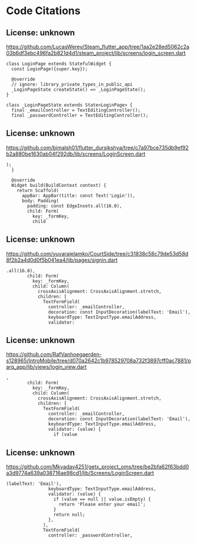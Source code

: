 # Code Citations

## License: unknown
https://github.com/LucasWerey/Steam_flutter_app/tree/1aa2e28ed5062c2a03b6df3ebc496fa2b821d4d1/steam_project/lib/screens/login_screen.dart

```
class LoginPage extends StatefulWidget {
  const LoginPage({super.key});

  @override
  // ignore: library_private_types_in_public_api
  _LoginPageState createState() => _LoginPageState();
}

class _LoginPageState extends State<LoginPage> {
  final _emailController = TextEditingController();
  final _passwordController = TextEditingController();
```


## License: unknown
https://github.com/bimalsh01/flutter_dursikshya/tree/c7a97bce735db9ef92b2a880be1630ab04f292db/lib/screens/LoginScreen.dart

```
);
  }

  @override
  Widget build(BuildContext context) {
    return Scaffold(
      appBar: AppBar(title: const Text('Login')),
      body: Padding(
        padding: const EdgeInsets.all(16.0),
        child: Form(
          key: _formKey,
          child
```


## License: unknown
https://github.com/yuvarajelamko/CourtSide/tree/c31838c58c79de53d58d8f2b2a4d0d0f5b041ea4/lib/pages/signin.dart

```
.all(16.0),
        child: Form(
          key: _formKey,
          child: Column(
            crossAxisAlignment: CrossAxisAlignment.stretch,
            children: [
              TextFormField(
                controller: _emailController,
                decoration: const InputDecoration(labelText: 'Email'),
                keyboardType: TextInputType.emailAddress,
                validator:
```


## License: unknown
https://github.com/RafVanhoegaerden-s128965/IntroMobile/tree/d070a2642c1b978529708a732f3897cff0ac7881/parq_app/lib/views/login_view.dart

```
,
        child: Form(
          key: _formKey,
          child: Column(
            crossAxisAlignment: CrossAxisAlignment.stretch,
            children: [
              TextFormField(
                controller: _emailController,
                decoration: const InputDecoration(labelText: 'Email'),
                keyboardType: TextInputType.emailAddress,
                validator: (value) {
                  if (value
```


## License: unknown
https://github.com/Mkyadav4251/getx_project_oms/tree/be2bfa62f63bdd0a3d9774a639a038716ae98cd1/lib/Screens/LoginScreen.dart

```
(labelText: 'Email'),
                keyboardType: TextInputType.emailAddress,
                validator: (value) {
                  if (value == null || value.isEmpty) {
                    return 'Please enter your email';
                  }
                  return null;
                },
              ),
              TextFormField(
                controller: _passwordController,
```

